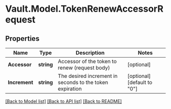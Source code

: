 # Vault.Model.TokenRenewAccessorRequest

## Properties

Name | Type | Description | Notes
------------ | ------------- | ------------- | -------------
**Accessor** | **string** | Accessor of the token to renew (request body) | [optional] 
**Increment** | **string** | The desired increment in seconds to the token expiration | [optional] [default to "0"]

[[Back to Model list]](../README.md#documentation-for-models) [[Back to API list]](../README.md#documentation-for-api-endpoints) [[Back to README]](../README.md)

